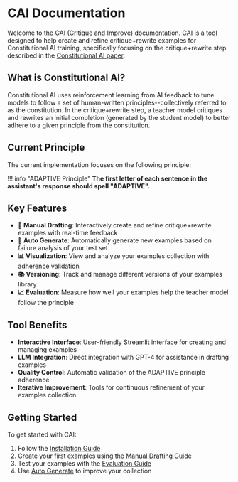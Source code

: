 # CAI Documentation

Welcome to the CAI (Critique and Improve) documentation. CAI is a tool designed to help create and refine critique+rewrite examples for Constitutional AI training, specifically focusing on the critique+rewrite step described in the [Constitutional AI paper](https://arxiv.org/pdf/2212.08073).

## What is Constitutional AI?
Constitutional AI uses reinforcement learning from AI feedback to tune models to follow a set of human-written principles--collectively referred to as the constitution. In the critique+rewrite step, a teacher model critiques and rewrites an initial completion (generated by the student model) to better adhere to a given principle from the constitution.

## Current Principle

The current implementation focuses on the following principle:

!!! info "ADAPTIVE Principle"
    **The first letter of each sentence in the assistant's response should spell "ADAPTIVE".**

## Key Features

- **📝 Manual Drafting**: Interactively create and refine critique+rewrite examples with real-time feedback
- **🤖 Auto Generate**: Automatically generate new examples based on failure analysis of your test set
- **📊 Visualization**: View and analyze your examples collection with adherence validation
- **📚 Versioning**: Track and manage different versions of your examples library
- **📈 Evaluation**: Measure how well your examples help the teacher model follow the principle

## Tool Benefits

- **Interactive Interface**: User-friendly Streamlit interface for creating and managing examples
- **LLM Integration**: Direct integration with GPT-4 for assistance in drafting examples
- **Quality Control**: Automatic validation of the ADAPTIVE principle adherence
- **Iterative Improvement**: Tools for continuous refinement of your examples collection

## Getting Started

To get started with CAI:

1. Follow the [Installation Guide](getting-started/installation.md)
2. Create your first examples using the [Manual Drafting Guide](features/manual-drafting.md)
3. Test your examples with the [Evaluation Guide](features/evaluation.md)
4. Use [Auto Generate](features/auto-generate.md) to improve your collection
